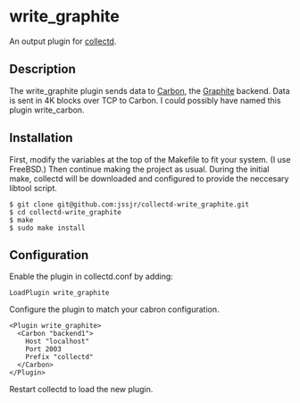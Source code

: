 write\_graphite
==============

An output plugin for [collectd](http://collectd.org).

Description
-----------

The write\_graphite plugin sends data to [Carbon](http://graphite.wikidot.com/carbon), the [Graphite](http://graphite.wikidot.com) backend. Data is sent in 4K blocks over TCP to Carbon. I could possibly have named this plugin write\_carbon.


Installation
------------

First, modify the variables at the top of the Makefile to fit your system. (I use FreeBSD.) Then continue making the project as usual. During the initial make, collectd will be downloaded and configured to provide the neccesary libtool script.

    $ git clone git@github.com:jssjr/collectd-write_graphite.git
    $ cd collectd-write_graphite
    $ make
    $ sudo make install


Configuration
-------------

Enable the plugin in collectd.conf by adding:

    LoadPlugin write_graphite

Configure the plugin to match your cabron configuration.

    <Plugin write_graphite>
      <Carbon "backend1">
        Host "localhost"
        Port 2003
        Prefix "collectd"
      </Carbon>
    </Plugin>

Restart collectd to load the new plugin.

